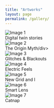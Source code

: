 ```yaml
---
title: "Artworks"
layout: page
permalink: /gallery/
---
```




<div class="gallery">
  <div class="gallery-item">
    <img src="{{ '/assets/gallery/image1.jpeg' | relative_url }}" alt="Image 1">
    <div class="caption">Digital twin stories</div>
  </div>
  <div class="gallery-item">
    <img src="{{ '/assets/gallery/image2.jpg' | relative_url }}" alt="Image 2">
    <div class="caption">The Origin Myth/div>
  </div>
  <div class="gallery-item">
    <img src="{{ '/assets/gallery/image3.png' | relative_url }}" alt="Image 3">
    <div class="caption">Glitches & Blackouts</div>
  </div>
  <div class="gallery-item">
     <img src="{{ '/assets/gallery/image4.jpg' | relative_url }}" alt="Image 4">
    <div class="caption">Electric Feels</div>
  </div>
  <div class="gallery-item">
    <img src="{{ '/assets/gallery/image5.png' | relative_url }}" alt="Image 5">
    <div class="caption">New Grid and I</div>
  </div>
  <div class="gallery-item">
    <img src="{{ '/assets/gallery/image6.png' | relative_url }}" alt="Image 6">
    <div class="caption">Smart Lens</div>
  </div>
  <div class="gallery-item">
    <img src="{{ '/assets/gallery/image7.jpg' | relative_url }}" alt="Image 7">
    <div class="caption">Catnap</div>
  </div>
  <!-- Add more images as needed -->
</div>
